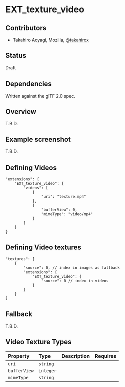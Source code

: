 # EXT\_texture\_video

## Contributors

* Takahiro Aoyagi, Mozilla, [@takahirox](https://github.com/takahirox)

## Status

Draft

## Dependencies

Written against the glTF 2.0 spec.

## Overview

T.B.D.

## Example screenshot

T.B.D.

## Defining Videos

```
"extensions": {
    "EXT_texture_video": {
        "videos": [
            {
                "uri": "texture.mp4"
            },
            {
                "bufferView": 0,
                "mimeType": "video/mp4" 
            }
        ]
    }
}
```

## Defining Video textures

```
"textures": [
    {
        "source": 0, // index in images as fallback
        "extensions": {
            "EXT_texture_video": {
                "source": 0 // index in videos
            }
        }
    }
]
```

## Fallback

T.B.D.

## Video Texture Types

| Property | Type | Description | Requires |
|:------|:------|:------|:------|
| `uri` | `string` | | |
| `bufferView` | `integer` | | |
| `mimeType` | `string` | | |
